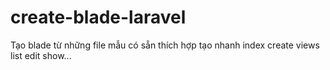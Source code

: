 # create-blade-laravel
Tạo blade từ những file mẫu có sẵn thích hợp tạo nhanh index create views list edit show...

